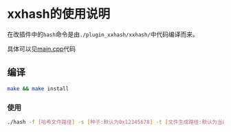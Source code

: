 xxhash的使用说明
================

在改插件中的`hash`命令是由`./plugin_xxhash/xxhash/`中代码编译而来。

具体可以见[main.cpp](./plugin_xxhash/xxhash/main.cpp)代码

## 编译

```bash
make && make install
```

### 使用

```bash
./hash -f [哈希文件路径] -s [种子:默认为0x12345678] -t [文件生成路径:默认为当前目录]
```
